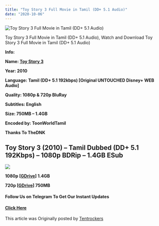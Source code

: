 ```yaml
---
title: "Toy Story 3 Full Movie in Tamil (DD+ 5.1 Audio)"
date: "2020-10-06"
---
```


![Toy Story 3 Full Movie in Tamil (DD+ 5.1 Audio)](https://extraimage.com/images/2020/10/06/les-10-ans-de-toy-story-3-retour-sur-le-meilleur-film-de-la-saga-2.jpg "Toy Story 3 Full Movie in Tamil (DD+ 5.1 Audio)")

Toy Story 3 Full Movie in Tamil (DD+ 5.1 Audio), Watch and Download Toy Story 3 Full Movie in Tamil (DD+ 5.1 Audio)

**Info:**

**Name: [Toy Story 3](https://toonworldtamil.com/toy-story-3-full-movie-in-tamil-dd-5-1-audio/)**

**Year: 2010**

**Language: Tamil (DD+ 5.1 192kbps) \[Original UNTOUCHED Disney+ WEB Audio\]**

**Quality: 1080p & 720p BluRay**

**Subtitles: English**

**Size: 750MB – 1.4GB**

**Encoded by: ToonWorldTamil**

**Thanks To TheDNK**

## **Toy Story 3** (2010) – Tamil Dubbed (DD+ 5.1 192Kbps) – 1080p BDRip – 1.4GB ESub

![](https://extraimage.com/images/2020/10/06/14122_480x600.png)

**1080p \[[GDrive](https://gplinks.co/OcaM1dpE)\] 1.4GB**

**720p \[[GDrive](https://gplinks.co/m9vC7Ner)\] 750MB**

#### **Follow Us on Telegram To Get Our Instant Updates**

#### **[Click Here](https://t.me/joinchat/AAAAAEDdWfKBosrNxtfy-Q)**

This article was Originally posted by [Tentrockers](https://tentrockers.blogspot.com/)
